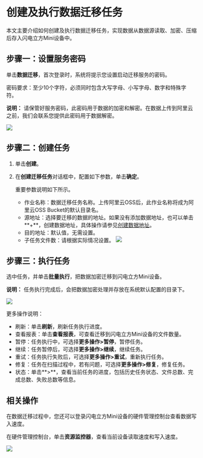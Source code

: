 # 创建及执行数据迁移任务

本文主要介绍如何创建及执行数据迁移任务，实现数据从数据源读取、加密、压缩后存入闪电立方Mini设备中。

## 步骤一：设置服务密码

单击**数据迁移**，首次登录时，系统将提示您设置启动迁移服务的密码。

密码要求：至少10个字符，必须同时包含大写字母、小写字母、数字和特殊字符。

**说明：** 请保管好服务密码，此密码用于数据的加密和解密。在数据上传到阿里云之前，我们会联系您提供此密码用于数据解密。

![](http://docs-aliyun.cn-hangzhou.oss.aliyun-inc.com/assets/pic/86029/cn_zh/1558408407580/Image%2016.png)

## 步骤二：创建任务

1.  单击**创建**。

2.  在**创建迁移任务**对话框中，配置如下参数，单击**确定**。

    重要参数说明如下所示。

    -   作业名称：数据迁移任务名称。上传阿里云OSS后，此作业名称将成为阿里云OSS Bucket的默认目录名。
    -   源地址：选择要迁移的数据的地址。如果没有添加数据地址，也可以单击**+**，创建数据地址，具体操作请参见[创建数据地址](/cn.zh-CN/离线迁移教程（闪电立方Mini型）/迁移实施/创建源数据地址/概述.md)。
    -   目的地址：默认值，无需设置。
    -   子任务文件数：请根据实际情况设置。
    ![](http://docs-aliyun.cn-hangzhou.oss.aliyun-inc.com/assets/pic/86029/cn_zh/1558408442938/Image%2017.png)


## 步骤三：执行任务

选中任务，并单击**批量执行**，把数据加密迁移到闪电立方Mini设备。

**说明：** 任务执行完成后，会把数据加密处理并存放在系统默认配置的目录下。

![](http://docs-aliyun.cn-hangzhou.oss.aliyun-inc.com/assets/pic/86029/cn_zh/1558408516337/Image%2018.png)

更多操作说明：

-   刷新：单击**刷新**，刷新任务执行进度。
-   查看报表：单击**查看报表**，可查看迁移到闪电立方Mini设备的文件数量。
-   暂停：任务执行中，可选择**更多操作\>暂停**，暂停任务。
-   继续：任务暂停后，可选择**更多操作\>继续**，继续任务。
-   重试：任务执行失败后，可选择**更多操作\>重试**，重新执行任务。
-   修复：任务在扫描过程中，若有问题，可选择**更多操作\>修复**，修复任务。
-   状态：单击**\>**，查看当前任务的进度，包括历史任务状态、文件总数、完成总数、失败总数等信息。

## 相关操作

在数据迁移过程中，您还可以登录闪电立方Mini设备的硬件管理控制台查看数据写入速度。

在硬件管理控制台，单击**资源监控器**，查看当前设备读取速度和写入速度。

![](https://static-aliyun-doc.oss-cn-hangzhou.aliyuncs.com/assets/img/zh-CN/0131984951/p127092.png)

